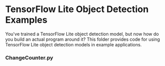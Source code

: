 # TensorFlow Lite Object Detection Examples
You've trained a TensorFlow Lite object detection model, but now how do you build an actual program around it? This folder provides code for using TensorFlow Lite object detection models in example applications.

### ChangeCounter.py
